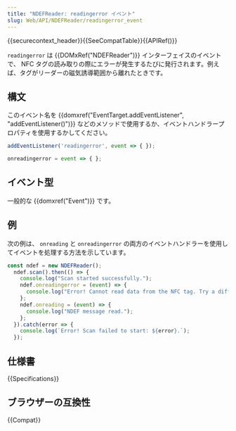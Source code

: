 ```yaml
---
title: "NDEFReader: readingerror イベント"
slug: Web/API/NDEFReader/readingerror_event
---
```


{{securecontext_header}}{{SeeCompatTable}}{{APIRef()}}

`readingerror` は {{DOMxRef("NDEFReader")}} インターフェイスのイベントで、 NFC タグの読み取りの際にエラーが発生するたびに発行されます。例えば、タグがリーダーの磁気誘導範囲から離れたときです。

## 構文

このイベント名を {{domxref("EventTarget.addEventListener", "addEventListener()")}} などのメソッドで使用するか、イベントハンドラープロパティを使用するかしてください。

```js
addEventListener('readingerror', event => { });

onreadingerror = event => { };
```

## イベント型

一般的な {{domxref("Event")}} です。

## 例

次の例は、 `onreading` と `onreadingerror` の両方のイベントハンドラーを使用してイベントを処理する方法を示しています。

```js
const ndef = new NDEFReader();
  ndef.scan().then(() => {
    console.log("Scan started successfully.");
    ndef.onreadingerror = (event) => {
      console.log("Error! Cannot read data from the NFC tag. Try a different one?");
    };
    ndef.onreading = (event) => {
      console.log("NDEF message read.");
    };
  }).catch(error => {
    console.log(`Error! Scan failed to start: ${error}.`);
  });

```

## 仕様書

{{Specifications}}

## ブラウザーの互換性

{{Compat}}
